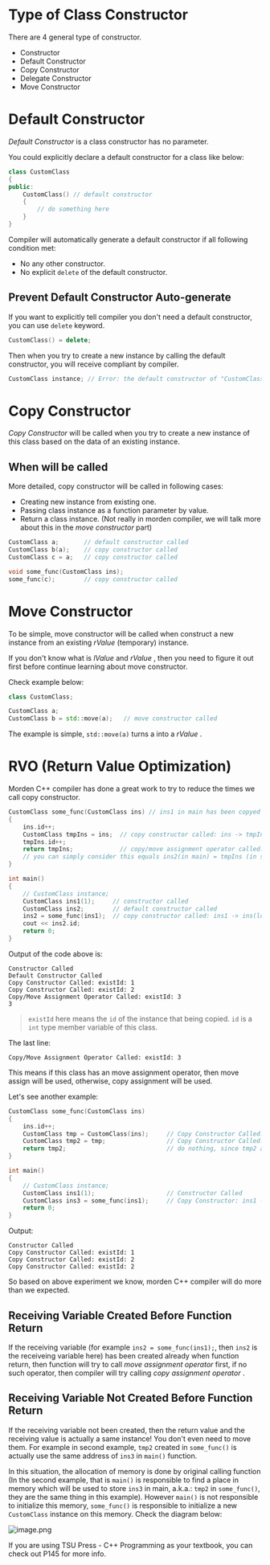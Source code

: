 # Type of Class Constructor

There are 4 general type of constructor.

- Constructor
- Default Constructor
- Copy Constructor
- Delegate Constructor
- Move Constructor

# Default Constructor

_Default Constructor_ is a class constructor has no parameter.

You could explicitly declare a default constructor for a class like below:

```cpp
class CustomClass
{
public:
    CustomClass() // default constructor
    {
        // do something here
    }
}
```

Compiler will automatically generate a default constructor if all following condition met:

- No any other constructor.
- No explicit `delete` of the default constructor.

## Prevent Default Constructor Auto-generate

If you want to explicitly tell compiler you don't need a default constructor, you can use `delete` keyword.

```cpp
CustomClass() = delete;
```

Then when you try to create a new instance by calling the default constructor, you will receive compliant by compiler.

```cpp
CustomClass instance; // Error: the default constructor of "CustomClass" cannot be referenced -- it is a deleted function
```

# Copy Constructor

_Copy Constructor_ will be called when you try to create a new instance of this class based on the data of an existing instance.

## When will be called

More detailed, copy constructor will be called in following cases:

- Creating new instance from existing one.
- Passing class instance as a function parameter by value.
- Return a class instance. (Not really in morden compiler, we will talk more about this in the _move constructor_ part)

```cpp
CustomClass a;       // default constructor called
CustomClass b(a);    // copy constructor called
CustomClass c = a;   // copy constructor called

void some_func(CustomClass ins);
some_func(c);        // copy constructor called
```

# Move Constructor

To be simple, move constructor will be called when construct a new instance from an existing _rValue_ (temporary) instance.

If you don't know what is _lValue_ and _rValue_ , then you need to figure it out first before continue learning about move constructor.

Check example below:

```cpp
class CustomClass;

CustomClass a;
CustomClass b = std::move(a);   // move constructor called
```

The example is simple, `std::move(a)` turns a into a _rValue_ .

# RVO (Return Value Optimization)

Morden C++ compiler has done a great work to try to reduce the times we call copy constructor.

```cpp
CustomClass some_func(CustomClass ins) // ins1 in main has been copyed to local variable ins here
{
    ins.id++;
    CustomClass tmpIns = ins;  // copy constructor called: ins -> tmpIns
    tmpIns.id++;
    return tmpIns;             // copy/move assignment operator called: tmpIns -> ins2 (in main), 
    // you can simply consider this equals ins2(in main) = tmpIns (in some_func)
}

int main()
{
    // CustomClass instance;
    CustomClass ins1(1);     // constructor called
    CustomClass ins2;        // default constructor called
    ins2 = some_func(ins1);  // copy constructor called: ins1 -> ins(local in some_func)
    cout << ins2.id;
    return 0;
}
```

Output of the code above is:

```
Constructor Called
Default Constructor Called
Copy Constructor Called: existId: 1
Copy Constructor Called: existId: 2
Copy/Move Assignment Operator Called: existId: 3
3
```

> `existId` here means the `id` of the instance that being copied. `id` is a `int` type member variable of this class.

The last line:

```
Copy/Move Assignment Operator Called: existId: 3
```

This means if this class has an move assignment operator, then move assign will be used, otherwise, copy assignment will be used.

Let's see another example:

```cpp
CustomClass some_func(CustomClass ins)
{
    ins.id++;
    CustomClass tmp = CustomClass(ins);     // Copy Constructor Called: ins->tmp
    CustomClass tmp2 = tmp;                 // Copy Constructor Called: tmp->tmp2
    return tmp2;                            // do nothing, since tmp2 actually use the addr of ins3
}

int main()
{
    // CustomClass instance;
    CustomClass ins1(1);                    // Constructor Called
    CustomClass ins3 = some_func(ins1);     // Copy Constructor: ins1 -> ins (local in some_func)
    return 0;
}
```

Output:

```
Constructor Called
Copy Constructor Called: existId: 1
Copy Constructor Called: existId: 2
Copy Constructor Called: existId: 2
```

So based on above experiment we know, morden C++ compiler will do more than we expected. 

## Receiving Variable Created Before Function Return

If the receiving variable (for example `ins2 = some_func(ins1);`, then `ins2` is the receiveing variable here) has been created already when function return, then function will try to call _move assignment operator_ first, if no such operator, then compiler will try calling _copy assignment operator_ .

## Receiving Variable Not Created Before Function Return

If the receiving variable not been created, then the return value and the receiving value is actually a same instance! You don't even need to move them. For example in second example, `tmp2` created in `some_func()` is actually use the same address of `ins3` in `main()` function. 

In this situation, the allocation of memory is done by original calling function (In the second example, that is `main()` is responsible to find a place in memory which will be used to store `ins3` in main, a.k.a.: `tmp2` in `some_func()`, they are the same thing in this example). However `main()` is not responsible to initialize this memory, `some_func()` is responsible to initialize a new `CustomClass` instance on this memory. Check the diagram below:

![image.png](https://s2.loli.net/2024/03/16/OjwotdPQnqRWVGc.png)

If you are using TSU Press - C++ Programming as your textbook, you can check out P145 for more info.